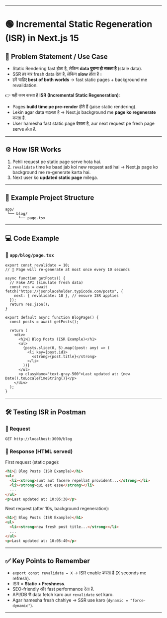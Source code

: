 
---

# 🟢 Incremental Static Regeneration (ISR) in Next.js 15

## 📌 Problem Statement / Use Case

* Static Rendering fast होता है, लेकिन **data पुराना हो सकता है** (stale data).
* SSR हर बार fresh data देता है, लेकिन **slow** होता है।
* हमें चाहिए **best of both worlds** → fast static pages + background me revalidation.

👉 यही काम करता है **ISR (Incremental Static Regeneration)**:

* Pages **build time pe pre-render** होते हैं (jaise static rendering).
* Lekin agar data बदलता है → Next.js background me **page ko regenerate** करता है.
* User hamesha fast static page देखता है, aur next request pe fresh page serve होता है.

---

## ⚙️ How ISR Works

1. Pehli request pe static page serve hota hai.
2. `revalidate` time ke baad jab koi new request aati hai → Next.js page ko background me re-generate karta hai.
3. Next user ko **updated static page** milega.

---

## 📂 Example Project Structure

```
app/
 └── blog/
      └── page.tsx
```

---

## 💻 Code Example

### 🔹 `app/blog/page.tsx`

```tsx
export const revalidate = 10; 
// 🔹 Page will re-generate at most once every 10 seconds

async function getPosts() {
  // Fake API (simulate fresh data)
  const res = await fetch("https://jsonplaceholder.typicode.com/posts", {
    next: { revalidate: 10 }, // ensure ISR applies
  });
  return res.json();
}

export default async function BlogPage() {
  const posts = await getPosts();

  return (
    <div>
      <h1>📝 Blog Posts (ISR Example)</h1>
      <ul>
        {posts.slice(0, 5).map((post: any) => (
          <li key={post.id}>
            <strong>{post.title}</strong>
          </li>
        ))}
      </ul>
      <p className="text-gray-500">Last updated at: {new Date().toLocaleTimeString()}</p>
    </div>
  );
}
```

---

## 🛠️ Testing ISR in Postman

### 🔹 Request

```http
GET http://localhost:3000/blog
```

### 🔹 Response (HTML served)

First request (static page):

```html
<h1>📝 Blog Posts (ISR Example)</h1>
<ul>
  <li><strong>sunt aut facere repellat provident...</strong></li>
  <li><strong>qui est esse</strong></li>
  ...
</ul>
<p>Last updated at: 10:05:30</p>
```

Next request (after 10s, background regeneration):

```html
<h1>📝 Blog Posts (ISR Example)</h1>
<ul>
  <li><strong>new fresh post title...</strong></li>
  ...
</ul>
<p>Last updated at: 10:05:40</p>
```

---

## ✅ Key Points to Remember

* `export const revalidate = X` → ISR enable करता है (X seconds me refresh).
* ISR = **Static + Freshness**.
* SEO-friendly और fast performance देता है.
* API/DB से data fetch karo aur `revalidate` set karo.
* Agar hamesha fresh chahiye → SSR use karo (`dynamic = "force-dynamic"`).

---

